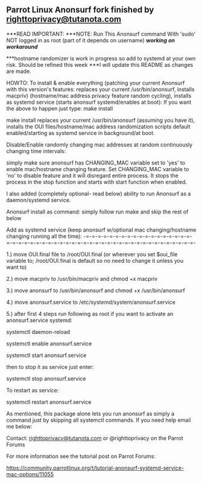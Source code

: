 Parrot Linux Anonsurf fork finished by righttoprivacy@tutanota.com
-------------------------------------------------------------------
***READ IMPORTANT:
***NOTE: Run This Anonsurf command With 'sudo' NOT logged in as root (part of it depends on username)
***working on workaround***

***hostname randomizer is work in progress so add to systemd at your own risk. Should be refined this week 
***I will update this README as changes are made.

HOWTO: To install & enable everything (patching your current Anonsurf with this version's features: replaces your current /usr/bin/anonsurf, installs macpriv) (hostname/mac address privacy feature random cycling), installs as systemd service (starts anonsurf systemd/enables at boot):
If you want the above to happen just type: make install

make install replaces your current /usr/bin/anonsurf (assuming you have it), installs the OUI files/hostname/mac address randomization scripts default enabled/starting as systemd service in background/at boot.

Disable/Enable randomly changing mac addresses at random continuously changing time intervals:

simply make sure anonsurf has CHANGING_MAC variable set to 'yes' to enable mac/hostname changing feature. Set CHANGING_MAC 
variable to 'no' to disable feature and it will disregard entire process. It stops the process in the stop function and starts 
with start function when enabled.

I also added (completely optional- read below) ability to run Anonsurf as a daemon/systemd service.

Anonsurf install as command: simply follow run make and skip the rest of below

Add as systemd service (keep anonsurf w/optional mac changing/hostname changing running all the time): 
-=-=-=-=-=-=-=-=-=-=-=-=-=-=-=-=-=-=-=-=-=-=-=-=-=-=-=-=-=-=-=-=-=-=-=-=-=-=-=-=-=-=-=-=-=-=-=-=-=-=-

1.) move OUI.final file to /root/OUI.final (or wherever you set $oui_file variable to; /root/OUI.final is default so no need to               change it unless you want to)

2.) move macpriv to /usr/bin/macpriv and chmod +x macpriv

3.) move anonsurf to /usr/bin/anonsurf and chmod +x /usr/bin/anonsurf

4.) move anonsurf.service to /etc/systemd/system/anonsurf.service

5.) after first 4 steps run following as root if you want to activate
    an anonsurf.service systemd:

systemctl daemon-reload

systemctl enable anonsurf.service

systemctl start anonsurf.service

then to stop it as service just enter:

systemctl stop anonsurf.service

To restart as service:

systemctl restart anonsurf.service

As mentioned, this package alone lets you run anonsurf as simply a command just by skipping
all systemctl commands. If you need help email me below:

Contact: righttoprivacy@tutanota.com or @righttoprivacy on the Parrot Forums

For more information see the tutorial post on Parrot Forums:

https://community.parrotlinux.org/t/tutorial-anonsurf-systemd-service-mac-options/11055
